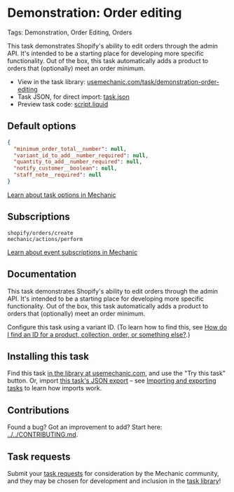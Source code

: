 # Demonstration: Order editing

Tags: Demonstration, Order Editing, Orders

This task demonstrates Shopify's ability to edit orders through the admin API. It's intended to be a starting place for developing more specific functionality. Out of the box, this task automatically adds a product to orders that (optionally) meet an order minimum.

* View in the task library: [usemechanic.com/task/demonstration-order-editing](https://usemechanic.com/task/demonstration-order-editing)
* Task JSON, for direct import: [task.json](../../tasks/demonstration-order-editing.json)
* Preview task code: [script.liquid](./script.liquid)

## Default options

```json
{
  "minimum_order_total__number": null,
  "variant_id_to_add__number_required": null,
  "quantity_to_add__number_required": null,
  "notify_customer__boolean": null,
  "staff_note__required": null
}
```

[Learn about task options in Mechanic](https://docs.usemechanic.com/article/471-task-options)

## Subscriptions

```liquid
shopify/orders/create
mechanic/actions/perform
```

[Learn about event subscriptions in Mechanic](https://docs.usemechanic.com/article/408-subscriptions)

## Documentation

This task demonstrates Shopify's ability to edit orders through the admin API. It's intended to be a starting place for developing more specific functionality. Out of the box, this task automatically adds a product to orders that (optionally) meet an order minimum.

Configure this task using a variant ID. (To learn how to find this, see [How do I find an ID for a product, collection, order, or something else?](https://docs.usemechanic.com/article/360-how-do-i-find-an-id-for-a-product-collection-order-or-something-else).)

## Installing this task

Find this task [in the library at usemechanic.com](https://usemechanic.com/task/demonstration-order-editing), and use the "Try this task" button. Or, import [this task's JSON export](../../tasks/demonstration-order-editing.json) – see [Importing and exporting tasks](https://docs.usemechanic.com/article/505-importing-and-exporting-tasks) to learn how imports work.

## Contributions

Found a bug? Got an improvement to add? Start here: [../../CONTRIBUTING.md](../../CONTRIBUTING.md).

## Task requests

Submit your [task requests](https://mechanic.canny.io/task-requests) for consideration by the Mechanic community, and they may be chosen for development and inclusion in the [task library](https://tasks.mechanic.dev/)!
